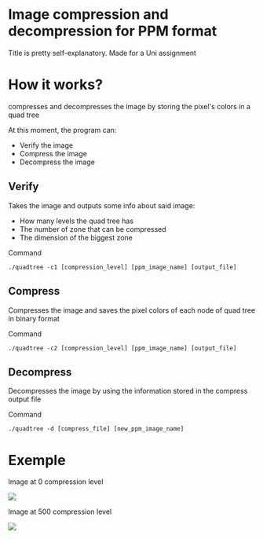 # Image compression and decompression for PPM format
 Title is pretty self-explanatory. Made for a Uni assignment

# How it works?
 compresses and decompresses the image by storing the pixel's colors in a quad tree

 At this moment, the program can:
 - Verify the image
 - Compress the image
 - Decompress the image

## Verify
 Takes the image and outputs some info about said image:
  - How many levels the quad tree has
  - The number of zone that can be compressed
  - The dimension of the biggest zone

 Command
 
 `./quadtree -c1 [compression_level] [ppm_image_name] [output_file]`

## Compress
 Compresses the image and saves the pixel colors of each node of quad tree in binary format

 Command

 `./quadtree -c2 [compression_level] [ppm_image_name] [output_file]`

## Decompress
 Decompresses the image by using the information stored in the compress output file

 Command

 `./quadtree -d [compress_file] [new_ppm_image_name]`

# Exemple

Image at 0 compression level

![](https://imgur.com/pUtS0sf)

Image at 500 compression level

![](https://imgur.com/YAm1cw9)

